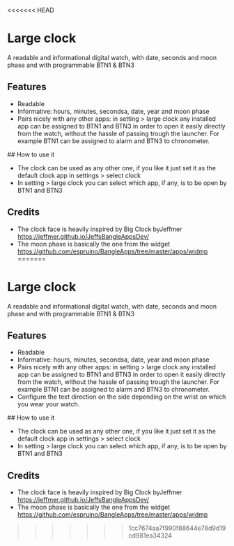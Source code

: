 <<<<<<< HEAD
# Large clock

A readable and informational digital watch, with date, seconds and moon phase and with programmable BTN1 & BTN3

## Features

- Readable
- Informative: hours, minutes, secondsa, date, year and moon phase
- Pairs nicely with any other apps: in setting > large clock any installed app can be assigned to BTN1 and BTN3 in order to open it easily directly from the watch, without the hassle of passing trough the launcher. For example BTN1 can be assigned to alarm and BTN3 to chronometer.

## How to use it

- The clock can be used as any other one, if you like it just set it as the default clock app in settings > select clock
- In setting > large clock you can select which app, if any, is to be open by BTN1 and BTN3

## Credits

- The clock face is heavily inspired by Big Clock byJeffmer https://jeffmer.github.io/JeffsBangleAppsDev/
- The moon phase is basically the one from the widget https://github.com/espruino/BangleApps/tree/master/apps/widmp
=======
# Large clock

A readable and informational digital watch, with date, seconds and moon phase and with programmable BTN1 & BTN3

## Features

- Readable
- Informative: hours, minutes, secondsa, date, year and moon phase
- Pairs nicely with any other apps: in setting > large clock any installed app can be assigned to BTN1 and BTN3 in order to open it easily directly from the watch, without the hassle of passing trough the launcher. For example BTN1 can be assigned to alarm and BTN3 to chronometer.
- Configure the text direction on the side depending on the wrist on which you wear your watch.

## How to use it

- The clock can be used as any other one, if you like it just set it as the default clock app in settings > select clock
- In setting > large clock you can select which app, if any, is to be open by BTN1 and BTN3

## Credits

- The clock face is heavily inspired by Big Clock byJeffmer https://jeffmer.github.io/JeffsBangleAppsDev/
- The moon phase is basically the one from the widget https://github.com/espruino/BangleApps/tree/master/apps/widmp
>>>>>>> 1cc7674aa7f990f88644e78d9d19cd981ea34324
